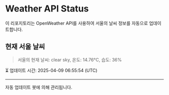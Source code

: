 
# Weather API Status

이 리포지토리는 OpenWeather API를 사용하여 서울의 날씨 정보를 자동으로 업데이트합니다.

## 현재 서울 날씨
> 서울의 현재 날씨: clear sky, 온도: 14.76°C, 습도: 36%

⏳ 업데이트 시간: 2025-04-09 06:55:54 (UTC)

---
자동 업데이트 봇에 의해 관리됩니다.
